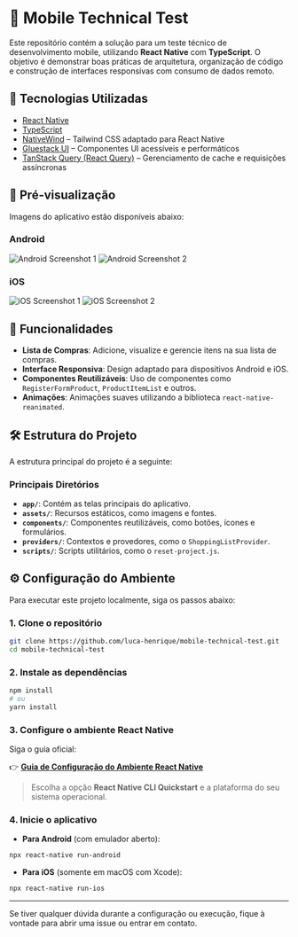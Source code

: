 # 📱 Mobile Technical Test

Este repositório contém a solução para um teste técnico de desenvolvimento mobile, utilizando **React Native** com **TypeScript**. O objetivo é demonstrar boas práticas de arquitetura, organização de código e construção de interfaces responsivas com consumo de dados remoto.

## 🚀 Tecnologias Utilizadas

- [React Native](https://reactnative.dev/)
- [TypeScript](https://www.typescriptlang.org/)
- [NativeWind](https://www.nativewind.dev/) – Tailwind CSS adaptado para React Native
- [Gluestack UI](https://gluestack.io/) – Componentes UI acessíveis e performáticos
- [TanStack Query (React Query)](https://tanstack.com/query/latest) – Gerenciamento de cache e requisições assíncronas

## 📱 Pré-visualização

Imagens do aplicativo estão disponíveis abaixo:

### Android

![Android Screenshot 1](assets/app-images/android/screenshot1.png)
![Android Screenshot 2](assets/app-images/android/screenshot2.gif)

### iOS

![iOS Screenshot 1](assets/app-images/ios/screenshot1.png)
![iOS Screenshot 2](assets/app-images/ios/screenshot2.gif)

## 🚀 Funcionalidades

- **Lista de Compras**: Adicione, visualize e gerencie itens na sua lista de compras.
- **Interface Responsiva**: Design adaptado para dispositivos Android e iOS.
- **Componentes Reutilizáveis**: Uso de componentes como `RegisterFormProduct`, `ProductItemList` e outros.
- **Animações**: Animações suaves utilizando a biblioteca `react-native-reanimated`.

## 🛠️ Estrutura do Projeto

A estrutura principal do projeto é a seguinte:

### Principais Diretórios

- **`app/`**: Contém as telas principais do aplicativo.
- **`assets/`**: Recursos estáticos, como imagens e fontes.
- **`components/`**: Componentes reutilizáveis, como botões, ícones e formulários.
- **`providers/`**: Contextos e provedores, como o `ShoppingListProvider`.
- **`scripts/`**: Scripts utilitários, como o `reset-project.js`.

## ⚙️ Configuração do Ambiente

Para executar este projeto localmente, siga os passos abaixo:

### 1. Clone o repositório

```bash
git clone https://github.com/luca-henrique/mobile-technical-test.git
cd mobile-technical-test
```

### 2. Instale as dependências

```bash
npm install
# ou
yarn install
```

### 3. Configure o ambiente React Native

Siga o guia oficial:

👉 **[Guia de Configuração do Ambiente React Native](https://reactnative.dev/docs/environment-setup)**

> Escolha a opção **React Native CLI Quickstart** e a plataforma do seu sistema operacional.

### 4. Inicie o aplicativo

- **Para Android** (com emulador aberto):

```bash
npx react-native run-android
```

- **Para iOS** (somente em macOS com Xcode):

```bash
npx react-native run-ios
```

---

Se tiver qualquer dúvida durante a configuração ou execução, fique à vontade para abrir uma issue ou entrar em contato.
